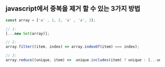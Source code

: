 ## javascript에서 중복을 제거 할 수 있는 3가지 방법

```javascript
const array = ['a' , 1, 2, 'a' , 'a', 3];

// 1:
[...new Set(array)];

// 2:
array.filter((item, index) => array.indexOf(item) === index);

// 3:
array.reduce((unique, item) =>  unique.includes(item) ? unique : [...unique, item], []);

```
